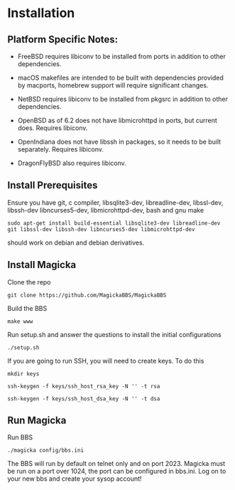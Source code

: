 # Installation

## Platform Specific Notes:

* FreeBSD requires libiconv to be installed from ports in addition to other dependencies.

* macOS makefiles are intended to be built with dependencies provided by macports, homebrew support will require significant changes.

* NetBSD requires libiconv to be installed from pkgsrc in addition to other dependencies. 

* OpenBSD as of 6.2 does not have libmicrohttpd in ports, but current does. Requires libiconv.

* OpenIndiana does not have libssh in packages, so it needs to be built separately. Requires libiconv.

* DragonFlyBSD also requires libiconv.

## Install Prerequisites

Ensure you have git, c compiler, libsqlite3-dev, libreadline-dev, libssl-dev, libssh-dev libncurses5-dev, libmicrohttpd-dev, bash and gnu make

    sudo apt-get install build-essential libsqlite3-dev libreadline-dev git libssl-dev libssh-dev libncurses5-dev libmicrohttpd-dev

should work on debian and debian derivatives.

## Install Magicka

Clone the repo 

    git clone https://github.com/MagickaBBS/MagickaBBS

Build the BBS

    make www

Run setup.sh and answer the questions to install the initial configurations

    ./setup.sh


If you are going to run SSH, you will need to create keys. To do this

    mkdir keys

    ssh-keygen -f keys/ssh_host_rsa_key -N '' -t rsa

    ssh-keygen -f keys/ssh_host_dsa_key -N '' -t dsa

## Run Magicka

Run BBS 

    ./magicka config/bbs.ini

The BBS will run by default on telnet only and on port 2023. Magicka must be run on a port over 1024, the port can be configured in bbs.ini. Log on to your new bbs and create your sysop account!